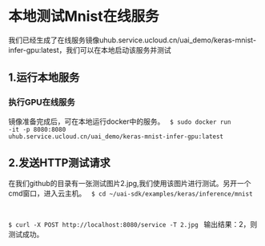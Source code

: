 

# 本地测试Mnist在线服务
我们已经生成了在线服务镜像uhub.service.ucloud.cn/uai_demo/keras-mnist-infer-gpu:latest，我们可以在本地启动该服务并测试

## 1.运行本地服务
### 执行GPU在线服务
镜像准备完成后，可在本地运行docker中的服务。
<code>
$ sudo docker run -it -p 8080:8080 uhub.service.ucloud.cn/uai_demo/keras-mnist-infer-gpu:latest
</code>

## 2.发送HTTP测试请求
在我们github的目录有一张测试图片2.jpg,我们使用该图片进行测试。另开一个cmd窗口，进入云主机。
<code>
$ cd ~/uai-sdk/examples/keras/inference/mnist

$ curl -X POST http://localhost:8080/service -T 2.jpg
</code>
输出结果：2，则测试成功。

